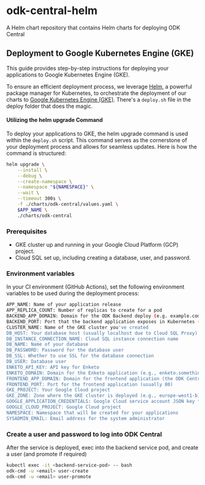 # odk-central-helm
A Helm chart repository that contains Helm charts for deploying ODK Central

## Deployment to Google Kubernetes Engine (GKE)
This guide provides step-by-step instructions for deploying your applications to Google Kubernetes Engine (GKE).

To ensure an efficient deployment process, we leverage [Helm](https://helm.sh/), a powerful package manager for Kubernetes, to orchestrate the deployment of our charts to [Google Kubernetes Engine (GKE)](https://cloud.google.com/kubernetes-engine/). There's a `deploy.sh` file in the deploy folder that does the magic. 

#### Utilizing the helm upgrade Command
To deploy your applications to GKE, the helm upgrade command is used within the `deploy.sh` script. This command serves as the cornerstone of your deployment process and allows for seamless updates. Here is how the command is structured:

```bash
helm upgrade \
    --install \
    --debug \
    --create-namespace \
    --namespace "${NAMESPACE}" \
    --wait \
    --timeout 300s \
    -f ./charts/odk-central/values.yaml \
    $APP_NAME \
    ./charts/odk-central
```

### Prerequisites 
* GKE cluster up and running in your Google Cloud Platform (GCP) project. 
* Cloud SQL set up, including creating a database, user, and password.

### Environment variables
In your CI environment (GitHub Actions), set the following environment variables to be used during the deployment process:

```bash
APP_NAME: Name of your application release
APP_REPLICA_COUNT: Number of replicas to create for a pod 
BACKEND_APP_DOMAIN: Domain for the ODK Backend deploy (e.g. example.com) 
BACKEND_PORT: Port that the backend application exposes in Kubernetes (usually 8383).
CLUSTER_NAME: Name of the GKE cluster you've created 
DB_HOST: Your database host (usually localhost due to Cloud SQL Proxy)
DB_INSTANCE_CONNECTION_NAME: Cloud SQL instance connection name
DB_NAME: Name of your database
DB_PASSWORD: Password for the database user
DB_SSL: Whether to use SSL for the database connection
DB_USER: Database user
ENKETO_API_KEY: API key for Enketo
ENKETO_DOMAIN: Domain for the Enketo application (e.g., enketo.something.com)
FRONTEND_APP_DOMAIN: Domain for the frontend application (the ODK Central UI)
FRONTEND_PORT: Port for the frontend application (usually 80)
GKE_PROJECT: Your Google Cloud project
GKE_ZONE: Zone where the GKE cluster is deployed (e.g., europe-west1-b)
GOOGLE_APPLICATION_CREDENTIALS: Google Cloud service account JSON key file.
GOOGLE_CLOUD_PROJECT: Google Cloud project
NAMESPACE: Namespace that will be created for your applications
SYSADMIN_EMAIL: Email address for the system administrator
```

### Create a user and password to log into ODK Central
After the service is deployed, exec into the backend service pod, and create a user (and promote if required)

```bash
kubectl exec -it <backend-service-pod> -- bash
odk-cmd -u <email> user-create
odk-cmd -u <email> user-promote
```